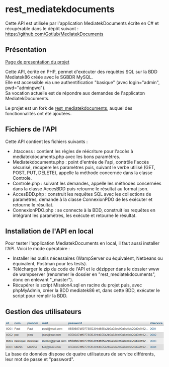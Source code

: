 # rest_mediatekdocuments
Cette API est utilisée par l'application MediatekDocuments écrite en C# et récupérable dans le dépôt suivant :<br>
https://github.com/Gotlub/MediatekDocuments<br>

## Présentation
[Page de presentation du projet](https://www.nicolasfrere.fr/pages/mediatekDocuments.html)

Cette API, écrite en PHP, permet d'exécuter des requêtes SQL sur la BDD Mediatek86 créée avec le SGBDR MySQL.<br>
Elle est accessible via une authentification "basique" (avec login="admin", pwd="adminpwd").<br>
Sa vocation actuelle est de répondre aux demandes de l'applicaton MediatekDocuments.

Le projet est un fork de [rest_mediatekdocuments](https://github.com/CNED-SLAM/rest_mediatekdocuments), auquel des fonctionnalités ont été ajoutées.

## Fichiers de l'API
Cette API contient les fichiers suivants :<br>
- .htaccess : contient les règles de réécriture pour l'accès à mediatekdocuments.php avec les bons paramètres.<br>
- Mediatekdocuments.php : point d'entrée de l'api, contrôle l'accès sécurisé, récupère les paramètres puis, suivant le verbe utilisé (GET, POST, PUT, DELETE), appelle la méthode concernée dans la classe Controle.<br>
- Controle.php : suivant les demandes, appelle les méthodes concernées dans la classe AccesBDD puis retourne le résultat au format json.<br>
- AccesBDD.php : construit les requêtes SQL avec les collections de paramètres, demande à la classe ConnexionPDO de les exécuter et retourne le résultat.<br>
- ConnexionPDO.php : se connecte à la BDD, construit les requêtes en intégrant les paramètres, les exécute et retourne le résultat.
## Installation de l'API en local
Pour tester l'application MediatekDocuments en local, il faut aussi installer l'API. Voici le mode opératoire :<br>
- Installer les outils nécessaires (WampServer ou équivalent, Netbeans ou équivalent, Postman pour les tests).<br>
- Télécharger le zip du code de l'API et le dézipper dans le dossier www de wampserver (renommer le dossier en "rest_mediatekdocuments", donc en enlevant "_master").<br>
- Récupérer le script Mission4.sql en racine du projet puis, avec phpMyAdmin, créer la BDD mediatek86 et, dans cette BDD, exécuter le script pour remplir la BDD.<br>

## Gestion des utilisateurs
![img1](https://raw.githubusercontent.com/Gotlub/MediatekDocuments/main/images/ap3Utilisateurs.png)
<br>La base de données dispose de quatre utilisateurs de service différents, leur mot de passe et "password".
